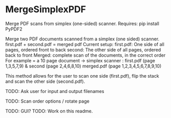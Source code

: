 # MergeSimplexPDF
Merge PDF scans from simplex (one-sided) scanner.
Requires: pip install PyPDF2

Merge two PDF documents scanned from a simplex (one sided) scanner. first.pdf + second.pdf = merged pdf Current setup: first.pdf: One side of all pages, ordered front to back second: The other side of all pages, ordered back to front Merged: complete scan of the documents, in the correct order For example = a 10 page document -> simplex scanner : first.pdf (page 1,3,5,7,9) & second (page 2,4,6,8,10) merged.pdf (page 1,2,3,4,5,6,7,8,9,10)

This method allows for the user to scan one side (first.pdf), flip the stack and scan the other side (second.pdf).


TODO: Ask user for input and output filenames 

TODO: Scan order options / rotate page 

TODO: GUI? TODO: Work on this readme.
